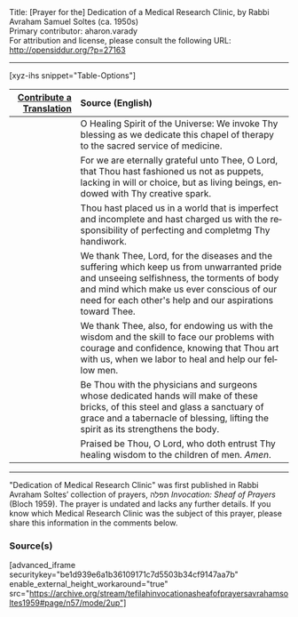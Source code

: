 <html>
<head></head>
<body>
Title: [Prayer for the] Dedication of a Medical Research Clinic, by Rabbi Avraham Samuel Soltes (ca. 1950s)<br />
Primary contributor: aharon.varady<br />
For attribution and license, please consult the following URL: <a href="http://opensiddur.org/?p=27163">http://opensiddur.org/?p=27163</a>
<p />
<hr />

[xyz-ihs snippet="Table-Options"]<table style="margin-left: auto; margin-right: auto;" class="draggable">
<thead><tr><th id="x" style="text-align: right;"><a href="/contribute/upload/">Contribute a Translation</a></th><th style="text-align: left;">Source (English)</th></tr></thead>
<tbody>
<tr><td style="vertical-align:top;">
<div class="liturgy" lang="he">

</span></div></td>
 
<td style="vertical-align:top;">
<div class="english" lang="en">
O Healing Spirit of the Universe:
We invoke Thy blessing
as we dedicate
this chapel of therapy
to the sacred service
of medicine.
</div></td></tr>


<tr><td style="vertical-align:top;">
<div class="liturgy" lang="he">

</span></div></td>
 
<td style="vertical-align:top;">
<div class="english" lang="en">
For
we are eternally grateful
unto Thee,
O Lord,
that Thou hast fashioned us
not as puppets,
lacking in will or choice,
but as living beings,
endowed
with Thy creative spark.
</div></td></tr>


<tr><td style="vertical-align:top;">
<div class="liturgy" lang="he">

</span></div></td>
 
<td style="vertical-align:top;">
<div class="english" lang="en">
Thou hast placed us
in a world that is imperfect
and incomplete
and hast charged us
with the responsibility
of perfecting and completmg
Thy handiwork.
</div></td></tr>


<tr><td style="vertical-align:top;">
<div class="liturgy" lang="he">

</span></div></td>
 
<td style="vertical-align:top;">
<div class="english" lang="en">
We thank Thee,
Lord,
for the diseases
and the suffering
which keep us
from unwarranted pride
and unseeing selfishness,
the torments of body and mind
which make us ever conscious
of our need for each other's help
and our aspirations
toward Thee.
</div></td></tr>


<tr><td style="vertical-align:top;">
<div class="liturgy" lang="he">

</span></div></td>
 
<td style="vertical-align:top;">
<div class="english" lang="en">
We thank Thee,
also,
for endowing us
with the wisdom
and the skill
to face our problems
with courage and confidence,
knowing
that Thou art with us,
when we labor
to heal and help
our fellow men.
</div></td></tr>


<tr><td style="vertical-align:top;">
<div class="liturgy" lang="he">

</span></div></td>
 
<td style="vertical-align:top;">
<div class="english" lang="en">
Be Thou
with the physicians and surgeons
whose dedicated hands
will make
of these bricks,
of this steel and glass
a sanctuary of grace
and a tabernacle of blessing,
lifting the spirit
as its strengthens the body.
</div></td></tr>


<tr><td style="vertical-align:top;">
<div class="liturgy" lang="he">

</span></div></td>
 
<td style="vertical-align:top;">
<div class="english" lang="en">
Praised be Thou,
O Lord,
who doth entrust Thy healing wisdom
to the children of men.
<em>Amen</em>.
</div></td></tr>
</tbody></table>

<hr />

"Dedication of Medical Research Clinic" was first published in Rabbi Avraham Soltes’ collection of prayers, תפלה <em>Invocation: Sheaf of Prayers</em> (Bloch 1959). The prayer is undated and lacks any further details. If you know which Medical Research Clinic was the subject of this prayer, please share this information in the comments below.

<h3>Source(s)</h3>

[advanced_iframe securitykey="be1d939e6a1b36109171c7d5503b34cf9147aa7b" enable_external_height_workaround="true" src="https://archive.org/stream/tefilahinvocationasheafofprayersavrahamsoltes1959#page/n57/mode/2up"]
</body>
</html>